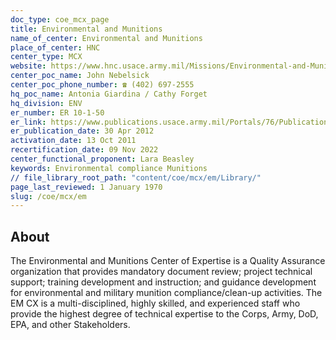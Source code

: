 ```yaml
---
doc_type: coe_mcx_page 
title: Environmental and Munitions
name_of_center: Environmental and Munitions
place_of_center: HNC
center_type: MCX
website: https://www.hnc.usace.army.mil/Missions/Environmental-and-Munitions/
center_poc_name: John Nebelsick
center_poc_phone_number: ☎ (402) 697-2555
hq_poc_name: Antonia Giardina / Cathy Forget
hq_division: ENV
er_number: ER 10-1-50
er_link: https://www.publications.usace.army.mil/Portals/76/Publications/EngineerRegulations/ER_10-1-50.pdf?ver=pR9lTjGLJ-tqHDyrUBtrGw%3d%3d
er_publication_date: 30 Apr 2012
activation_date: 13 Oct 2011
recertification_date: 09 Nov 2022
center_functional_proponent: Lara Beasley
keywords: Environmental compliance Munitions
// file_library_root_path: "content/coe/mcx/em/Library/" 
page_last_reviewed: 1 January 1970 
slug: /coe/mcx/em
---
```


## About 

The Environmental and Munitions Center of Expertise is a Quality Assurance organization that provides mandatory document review; project technical support; training development and instruction; and guidance development for environmental and military munition compliance/clean-up activities. The EM CX is a multi-disciplined, highly skilled, and experienced staff who provide the highest degree of technical expertise to the Corps, Army, DoD, EPA, and other Stakeholders. 

 
